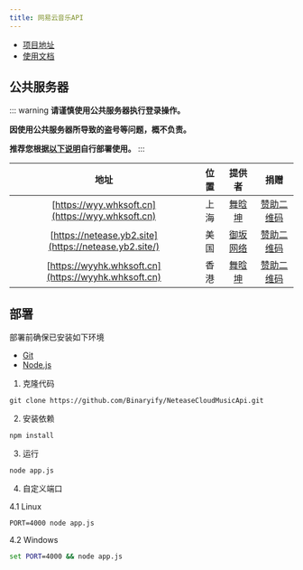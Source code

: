 ```yaml
---
title: 网易云音乐API
---
```


* [项目地址](https://github.com/Binaryify/NeteaseCloudMusicApi)
* [使用文档](https://neteasecloudmusicapi.vercel.app/#/?id=%e6%8e%a5%e5%8f%a3%e6%96%87%e6%a1%a3)

## 公共服务器

::: warning
**请谨慎使用公共服务器执行登录操作。**

**因使用公共服务器所导致的盗号等问题，概不负责。**

**推荐您根据[以下说明](#部署)自行部署使用。**
:::

|                         地址                          | 位置  |               提供者               |                                   捐赠                                   |
| :---------------------------------------------------: | :---: | :--------------------------------: | :----------------------------------------------------------------------: |
|   [https://wyy.whksoft.cn](https://wyy.whksoft.cn)    | 上海  |   [舞晗坤](https://whksoft.cn/)    | [赞助二维码](https://img.kookapp.cn/assets/2022-07/rjsOa6Tqky0ks0ks.jpg) |
| [https://netease.yb2.site](https://netease.yb2.site/) | 美国  | [御坂网络](https://b23.tv/TGUdCED) |     [赞助二维码](https://s2.loli.net/2022/07/19/kQ1S8Gwoqjlfhn3.jpg)     |
| [https://wyyhk.whksoft.cn](https://wyyhk.whksoft.cn)  | 香港  |   [舞晗坤](https://whksoft.cn/)    | [赞助二维码](https://img.kookapp.cn/assets/2022-07/rjsOa6Tqky0ks0ks.jpg) |

## 部署

部署前确保已安装如下环境

* [Git](https://git-scm.com/download)
* [Node.js](https://nodejs.org/zh-cn/)

1. 克隆代码

```shell
git clone https://github.com/Binaryify/NeteaseCloudMusicApi.git
```

2. 安装依赖

```shell
npm install
```

3. 运行

```shell
node app.js
```

4. 自定义端口

4.1 Linux

```shell
PORT=4000 node app.js
```

4.2 Windows

```bat
set PORT=4000 && node app.js
```
